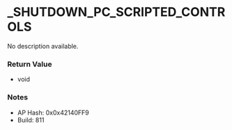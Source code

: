 # _SHUTDOWN_PC_SCRIPTED_CONTROLS

No description available.

### Return Value
* void

### Notes
* AP Hash: 0x0x42140FF9
* Build: 811

